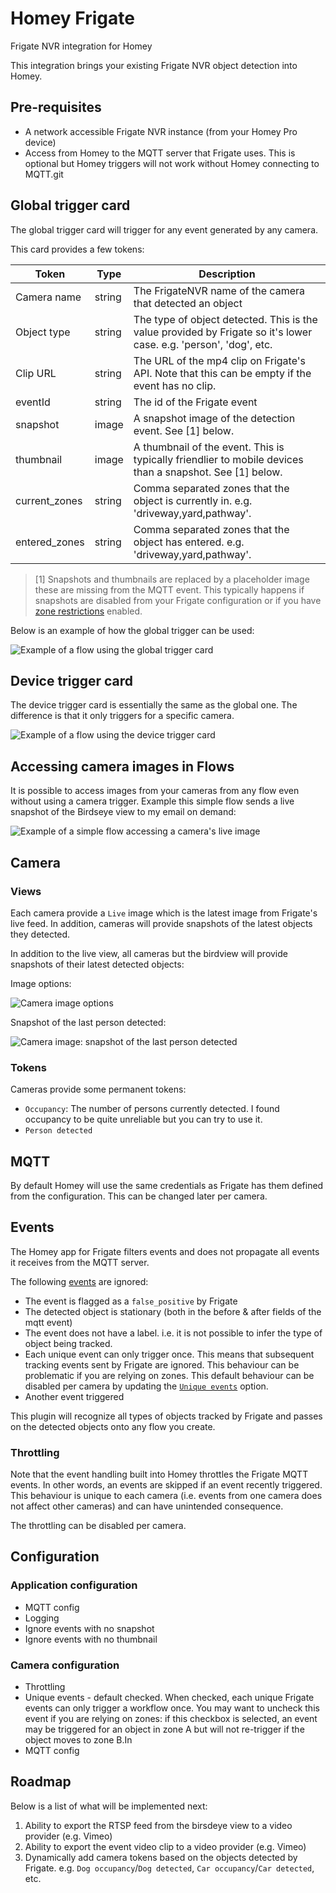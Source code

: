 # Homey Frigate

Frigate NVR integration for Homey

This integration brings your existing Frigate NVR object detection into Homey.

## Pre-requisites

- A network accessible Frigate NVR instance (from your Homey Pro device)
- Access from Homey to the MQTT server that Frigate uses. This is optional but Homey triggers will not work without Homey connecting to MQTT.git 


## Global trigger card

The global trigger card will trigger for any event generated by any camera.

This card provides a few tokens:

| Token         | Type   | Description                                                                                                       |
|---------------|--------|-------------------------------------------------------------------------------------------------------------------|
| Camera name   | string | The FrigateNVR name of the camera that detected an object                                                         |
| Object type   | string | The type of object detected. This is the value provided by Frigate so it's lower case. e.g. 'person', 'dog', etc. |
| Clip URL      | string | The URL of the mp4 clip on Frigate's API. Note that this can be empty if the event has no clip.                   |
| eventId       | string | The id of the Frigate event                                                                                       |
| snapshot      | image  | A snapshot image of the detection event. See [1] below.                                                           |
| thumbnail     | image  | A thumbnail of the event. This is typically friendlier to mobile devices than a snapshot. See [1] below.          |
| current_zones | string | Comma separated zones that the object is currently in. e.g. 'driveway,yard,pathway'.                              |
| entered_zones | string | Comma separated zones that the object has entered. e.g. 'driveway,yard,pathway'.                                  |


> [1] Snapshots and thumbnails are replaced by a placeholder image these are missing from the MQTT event. This typically happens if snapshots 
> are disabled from your Frigate configuration or if you have [zone restrictions](https://docs.frigate.video/configuration/zones) enabled.

Below is an example of how the global trigger can be used:

![Example of a flow using the global trigger card](./readme_images/homey-frigate_flow-example-1.PNG)

## Device trigger card

The device trigger card is essentially the same as the global one. The difference is that it only triggers for a specific camera.

![Example of a flow using the device trigger card](./readme_images/homey-frigate_flow-example-2.PNG)

## Accessing camera images in Flows

It is possible to access images from your cameras from any flow even without using a camera trigger.
Example this simple flow sends a live snapshot of the Birdseye view to my email on demand:


![Example of a simple flow accessing a camera's live image](./readme_images/homey-frigate_flow-example-3.PNG)

## Camera

### Views

Each camera provide a `Live` image which is the latest image from Frigate's live feed. In addition, cameras will provide snapshots of the latest objects they detected.


In addition to the live view, all cameras but the birdview will provide snapshots of their latest detected objects:


Image options:

![Camera image options](./readme_images/homey-frigate_flow-example-4.PNG)

Snapshot of the last person detected:

![Camera image: snapshot of the last person detected](./readme_images/homey-frigate_flow-example-5.jpg)

### Tokens

Cameras provide some permanent tokens:
- `Occupancy`: The number of persons currently detected. I found occupancy to be quite unreliable but you can try to use it.
- `Person detected`

## MQTT

By default Homey will use the same credentials as Frigate has them defined from the configuration. This can be changed later per camera.

## Events

The Homey app for Frigate filters events and does not propagate all events it receives from the MQTT server.

The following [events](https://docs.frigate.video/integrations/mqtt/#frigateevents) are ignored:
- The event is flagged as a `false_positive` by Frigate
- The detected object is stationary (both in the before & after fields of the mqtt event)
- The event does not have a label. i.e. it is not possible to infer the type of object being tracked.
- Each unique event can only trigger once. This means that subsequent tracking events sent by Frigate are ignored. This behaviour can be problematic if you are relying on zones. This default behaviour can be disabled per camera by updating the [`Unique events`](#camera-configuration) option.
- Another event triggered  

This plugin will recognize all types of objects tracked by Frigate and passes on the detected objects onto any flow you create.

### Throttling

Note that the event handling built into Homey throttles the Frigate MQTT events. In other words, an events are skipped if an event recently 
triggered. This behaviour is unique to each camera (i.e. events from one camera does not affect other cameras) and can have unintended consequence.

The throttling can be disabled per camera.


## Configuration

### Application configuration

- MQTT config
- Logging
- Ignore events with no snapshot
- Ignore events with no thumbnail

### Camera configuration

- Throttling
- Unique events - default checked. When checked, each unique Frigate events can only trigger a workflow once. You may want to uncheck this event if you are relying on zones: if this checkbox is selected, an event may be triggered for an object in zone A but will not re-trigger if the object moves to zone B.In
- MQTT config

## Roadmap

Below is a list of what will be implemented next:

1. Ability to export the RTSP feed from the birsdeye view to a video provider (e.g. Vimeo)
3. Ability to export the event video clip to a video provider (e.g. Vimeo)
4. Dynamically add camera tokens based on the objects detected by Frigate. e.g. `Dog occupancy`/`Dog detected`, `Car occupancy`/`Car detected`, etc.

